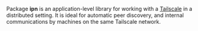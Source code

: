 Package __ipn__ is an application-level library for working with a [Tailscale](https://tailscale.com) in a distributed setting. It is ideal for automatic peer discovery, and internal communications by machines on the same Tailscale network.